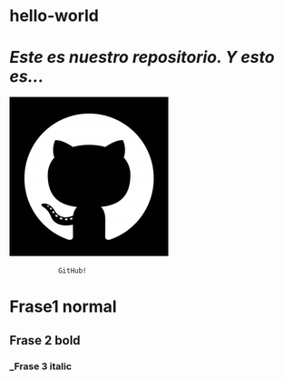 # hello-world
# *Este es nuestro repositorio. Y esto es...*


![GitHub Logo](GitHubCat.png)

                GitHub!
                
# Frase1 normal
  
## Frase 2 bold
  
### _Frase 3 italic
